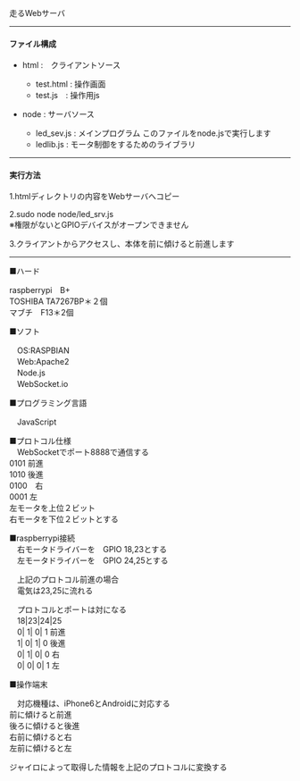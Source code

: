 走るWebサーバ  

---
#### ファイル構成 ####
* html :　クライアントソース  
  * test.html  : 操作画面  
  * test.js　: 操作用js   


* node : サーバソース   
  * led_sev.js : メインプログラム このファイルをnode.jsで実行します 
  * ledlib.js  : モータ制御をするためのライブラリ 

---
#### 実行方法 ####
1.htmlディレクトリの内容をWebサーバへコピー  

2.sudo node node/led_srv.js  
  ※権限がないとGPIOデバイスがオープンできません  

3.クライアントからアクセスし、本体を前に傾けると前進します

---
  

■ハード  

  raspberrypi　B+  
  TOSHIBA TA7267BP＊２個  
  マブチ　F13＊2個  

■ソフト  

　OS:RASPBIAN  
　Web:Apache2  
　Node.js  
　WebSocket.io  

■プログラミング言語  

　JavaScript  

■プロトコル仕様  
　WebSocketでポート8888で通信する  
  0101 前進  
  1010  後進  
  0100　右  
  0001  左  
  左モータを上位２ビット  
  右モータを下位２ビットとする  

■raspberrypi接続  
　右モータドライバーを　GPIO 18,23とする  
　左モータドライバーを　GPIO 24,25とする  

　上記のプロトコル前進の場合  
　電気は23,25に流れる  

　プロトコルとポートは対になる  
　18|23|24|25  
　0| 1| 0| 1 前進  
　1| 0| 1| 0 後進  
　0| 1| 0| 0 右  
　0| 0| 0| 1 左  

■操作端末  

　対応機種は、iPhone6とAndroidに対応する  
  前に傾けると前進  
  後ろに傾けると後進  
  右前に傾けると右  
  左前に傾けると左  

ジャイロによって取得した情報を上記のプロトコルに変換する
